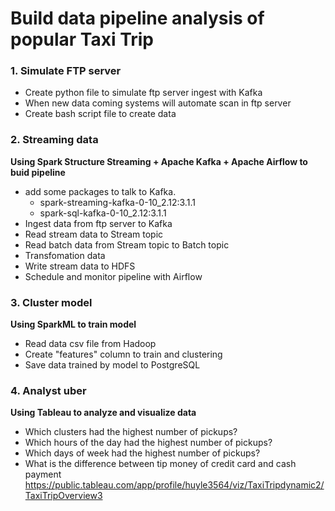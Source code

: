 # Build data pipeline analysis of popular Taxi Trip

### 1. Simulate FTP server
- Create python file to simulate ftp server ingest with Kafka
- When new data coming systems will automate scan in ftp server
- Create bash script file to create data

### 2. Streaming data
**Using Spark Structure Streaming + Apache Kafka + Apache Airflow to buid pipeline**
- add some packages to talk to Kafka.
  - spark-streaming-kafka-0-10_2.12:3.1.1
  - spark-sql-kafka-0-10_2.12:3.1.1
- Ingest data from ftp server to Kafka
- Read stream data to Stream topic
- Read batch data from Stream topic to Batch topic
- Transfomation data
- Write stream data to HDFS
- Schedule and monitor pipeline with Airflow

### 3. Cluster model
**Using SparkML to train model**
- Read data csv file from Hadoop
- Create "features" column to train and clustering
- Save data trained by model to PostgreSQL

### 4. Analyst uber
**Using Tableau to analyze and visualize data**
- Which clusters had the highest number of pickups?
- Which hours of the day had the highest number of pickups?
- Which days of week had the highest number of pickups?
- What is the difference between tip money of credit card and cash payment
https://public.tableau.com/app/profile/huyle3564/viz/TaxiTripdynamic2/TaxiTripOverview3
